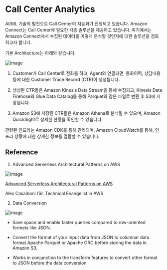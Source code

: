 # Call Center Analytics

AI/ML 기술의 발전으로 Call Center의 지능화가 진행되고 있습니다. Amazon Connect는 Call Center에 필요한 각종 솔루션을 제공하고 있습니다. 여기에서는 Amazon Connect에서 수집된 데이터를 어떻게 분석할 것인지에 대한 솔루션을 검토하고자 합니다. 

기본 Architecture는 아래와 같습니다. 

![image](https://user-images.githubusercontent.com/52392004/163653172-cbb93ddc-1f38-4b08-8ddf-6fd97c445d12.png)

1) Customer가 Call Center로 전화를 하고, Agent와 연결되면, 통화이력, 상담내용 등에 대한 Customer Trace Record (CTR)이 생성됩니다. 

2) 생성된 CTR들은 Amazon Kinesis Data Stream을 통해 수집되고, Kinesis Data Firehose와 Glue Data Catalog를 통해 Parquet와 같은 파일로 변환 후 S3에 저장됩니다.

3) Amazon S3에 저장된 CTR들은 Amazon Athena로 분석될 수 있으며, Amazon QuickSight로 상세한 현황을 확인할 수 있습니다. 

관련된 인프라는 Amazon CDK를 통해 관리되며, Amazon CloudWatch를 통해, 인프라 상황에 대한 상세한 정보를 열람할 수 있습니다. 


## Reference 

1) Advanced Serverless Architectural Patterns on AWS


![image](https://user-images.githubusercontent.com/52392004/163650956-5c269578-5202-4db8-9df2-b5a0fe52f4fa.png)

[Advanced Serverless Architectural Patterns on AWS](https://www.youtube.com/watch?v=o9YB2F3pCHU)

Alex Casalboni (Sr. Technical Evangelist in AWS

2) Data Conversion

![image](https://user-images.githubusercontent.com/52392004/163651834-8294f6a1-e8e4-4551-8ae0-c6cb01b25a7b.png)

- Save space and enable faster queries compared to row-oriented formats like JSON.

- Convert the format of your input data from JSON to columnar data format Apache Parquet or Apache ORC before storing the data in Amazon S3.

- Works in conjunction to the transform features to convert other format to JSON before the data conversion





